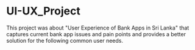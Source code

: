 # UI-UX_Project
This project was about "User Experience of Bank Apps in Sri Lanka" that captures current bank app issues and pain points and provides a better solution for the following common user needs. 

